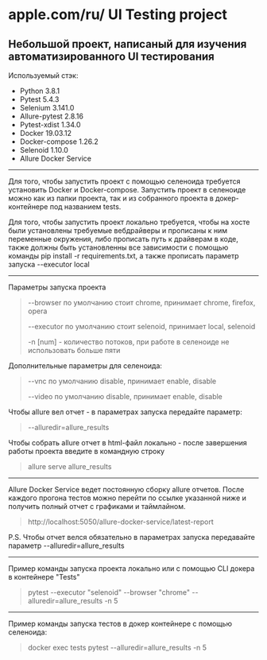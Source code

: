 apple.com/ru/ UI Testing project
========================
Небольшой проект, написаный для изучения автоматизированного UI тестирования
-------------------------
Используемый стэк: 
* Python 3.8.1
* Pytest 5.4.3
* Selenium 3.141.0
* Allure-pytest 2.8.16
* Pytest-xdist 1.34.0
* Docker 19.03.12
* Docker-compose 1.26.2
* Selenoid 1.10.0
* Allure Docker Service
***
Для того, чтобы запустить проект с помощью селеноида требуется установить Docker и Docker-compose. Запустить проект в селеноиде можно как из папки проекта, так и из собранного проекта в докер-контейнере под названием tests.

Для того, чтобы запустить проект локально требуется, чтобы на хосте были установлены требуемые вебдрайверы и прописаны к ним переменные окружения, либо прописать путь к драйверам в коде, также должны быть установленны все зависимости с помощью команды pip install -r requirements.txt, а также прописать параметр запуска --executor local
***
Параметры запуска проекта
> --browser по умолчанию стоит chrome, принимает chrome, firefox, opera
>
> --executor по умолчанию стоит selenoid, принимает local, selenoid
>
> -n [num] - количество потоков, при работе в селеноиде не использовать больше пяти
>
Дополнительные параметры для селеноида:
> --vnc по умолчанию disable, принимает enable, disable
>
> --video по умолчанию disable, принимает enable, disable
>
Чтобы allure вел отчет - в параметрах запуска передайте параметр:
>--alluredir=allure_results
>
Чтобы собрать allure отчет в html-файл локально - после завершения работы проекта введите в командную строку
>allure serve allure_results
***
Allure Docker Service ведет постоянную сборку allure отчетов. После каждого прогона тестов можно перейти по ссылке указанной ниже и получить полный отчет с графиками и таймлайном.
>http://localhost:5050/allure-docker-service/latest-report

P.S. Чтобы отчет велся обязательно в параметрах запуска передавайте параметр --alluredir=allure_results
***
Пример команды запуска проекта локально или с помощью CLI докера в контейнере "Tests"
>pytest --executor "selenoid" --browser "chrome" --alluredir=allure_results -n 5
***
Пример команды запуска тестов в докер контейнере с помощью селеноида:
>docker exec tests pytest --alluredir=allure_results -n 5

